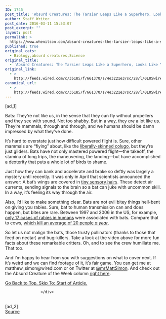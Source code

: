 ```yaml
---
ID: 1745
post_title: 'Absurd Creatures: The Tarsier Leaps Like a Superhero, Looks Like Yoda'
author: Staff Writer
post_date: 2016-03-11 15:53:07
post_excerpt: ""
layout: post
permalink: >
  https://www.whenitson.com/absurd-creatures-the-tarsier-leaps-like-a-superhero-looks-like-yoda/
published: true
original_cats:
  - Biology,absurd creatures,Science
original_title:
  - 'Absurd Creatures: The Tarsier Leaps Like a Superhero, Looks Like Yoda'
original_link:
  - >
    http://feeds.wired.com/c/35185/f/661370/s/4e3221e3/sc/28/l/0L0Swired0N0C20A160C0A30Cabsurd0Ecreatures0Etarsier0Eleaps0Elike0Esuperhero0Elooks0Elike0Eyoda0C/story01.htm
canonical_url:
  - >
    http://feeds.wired.com/c/35185/f/661370/s/4e3221e3/sc/28/l/0L0Swired0N0C20A160C0A30Cabsurd0Ecreatures0Etarsier0Eleaps0Elike0Esuperhero0Elooks0Elike0Eyoda0C/story01.htm
---
```

 [ad_1]
<br><div id="start-of-content"><article class="content link-underline relative body-copy border-b pad-b-50" data-js="content" itemprop="articleBody" readability="66.025477707006">
<p>Bats: They’re not like us, in the sense that they can fly without propellers and they see with sound. Not too shabby. But in a way, they <em>are</em> a lot like us. They’re mammals, through and through, and we humans should be damn impressed by what they’ve done.</p>
<p>It’s hard to overstate just how difficult powered flight is. Sure, other mammals are “flying” about, like the <a href="http://www.wired.com/2014/11/absurd-creature-of-the-week-colugo/" target="_blank">liberally-skinned colugo</a>, but they’re just gliders. Bats have not only mastered powered flight—the takeoff, the stamina of long trips, the maneuvering, the landing—but have accomplished a dexterity that puts a whole lot of birds to shame.</p>
<p>Just how they can bank and accelerate and brake so deftly was largely a mystery until recently. It was only in April that scientists announced the answer: A bat’s wings are covered in <a href="http://www.wired.com/2015/04/bat-flight/" target="_blank">tiny sensory hairs</a>. These detect air currents, sending signals to the brain so a bat can juke with uncommon skill. In a way, it’s feeling its way through the air.</p>
<p>Also, I’d like to make something clear. Bats are not evil bitey things hell-bent on giving you rabies. Sure, bat to human transmission can and does happen, but bites are rare. Between 1997 and 2006 in the US, for example, <a href="http://www.cdc.gov/rabies/bats/education/" target="_blank">only 17 cases of rabies in humans</a> were associated with bats. Compare that to cows, <a href="http://www.washingtonpost.com/news/wonkblog/wp/2015/06/16/chart-the-animals-that-are-most-likely-to-kill-you-this-summer/" target="_blank">which kill an average of 20 people <em>a year</em></a>.</p>
<p>So let us not malign the bats, those trusty pollinators (thanks to those that feed on nectar) and bug-killers. Take a look at the video above for more fun facts about these remarkable critters. Oh, and to see the crew humiliate me. That too.</p>
<p>And I’m happy to hear from you with suggestions on what to cover next. If it’s weird and we can find footage of it, it’s fair game. You can get me at matthew_simon@wired.com or on Twitter at <a href="https://twitter.com/mrmattsimon" target="_blank">@mrMattSimon</a>. And check out the Absurd Creature of the Week column <a href="http://www.wired.com/tag/absurd-creature-of-the-week/" target="_blank">right here</a>.</p>
							<a class="visually-hidden skip-to-text-link focusable bg-white" href="#start-of-content">Go Back to Top. Skip To: Start of Article.</a>
						</article>


					</div>
<br>[ad_2]
<br><a href="http://feeds.wired.com/c/35185/f/661370/s/4e3221e3/sc/28/l/0L0Swired0N0C20A160C0A30Cabsurd0Ecreatures0Etarsier0Eleaps0Elike0Esuperhero0Elooks0Elike0Eyoda0C/story01.htm">Source </a>